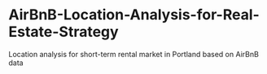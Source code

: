 # AirBnB-Location-Analysis-for-Real-Estate-Strategy
Location analysis for short-term rental market in Portland based on AirBnB data
